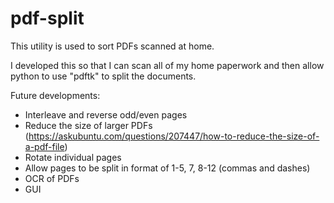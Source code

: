 # pdf-split

This utility is used to sort PDFs scanned at home.

I developed this so that I can scan all of my home paperwork and then allow python to use "pdftk" to split the documents.

Future developments:
- Interleave and reverse odd/even pages
- Reduce the size of larger PDFs (https://askubuntu.com/questions/207447/how-to-reduce-the-size-of-a-pdf-file)
- Rotate individual pages
- Allow pages to be split in format of 1-5, 7, 8-12 (commas and dashes)
- OCR of PDFs
- GUI
